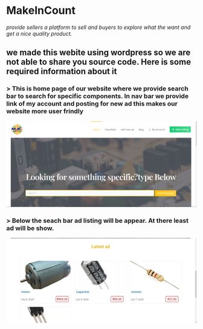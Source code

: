 # MakeInCount
_provide sellers a platform to sell and buyers to explore what the want and get a nice quality product._

## we made this webite using wordpress so we are not able to share you source code. Here is some required information about it

### > This is home page of our website where we provide search bar to search for specific components. In nav bar we provide link of my account and posting for new ad this makes our website more user frindly 

![home page](images/home.png)

### > Below the seach bar ad listing will be appear. At there least ad will be show.

![ad listing](images/adlisting.png)
